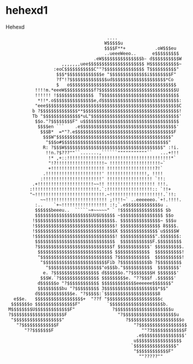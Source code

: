 # hehexd1
Hehexd


                                          ....
                                         W$$$$$u
                                         $$$$F**+           .oW$$$eu
                                         ..ueeeWeeo..      e$$$$$$$$$
                                     .eW$$$$$$$$$$$$$$$b- d$$$$$$$$$$W
                         ,,,,,,,uee$$$$$$$$$$$$$$$$$$$$$ H$$$$$$$$$$$~
                      :eoC$$$$$$$$$$$C""?$$$$$$$$$$$$$$$ T$$$$$$$$$$"
                       $$$*$$$$$$$$$$$$$e "$$$$$$$$$$$$$$i$$$$$$$$F"
                       ?f"!?$$$$$$$$$$$$$$ud$$$$$$$$$$$$$$$$$$$$*Co
                       $   o$$$$$$$$$$$$$$$$$$$$$$$$$$$$$$$$$$$$$$$$
               !!!!m.*eeeW$$$$$$$$$$$f?$$$$$$$$$$$$$$$$$$$$$$$$$$$$$U
               !!!!!! !$$$$$$$$$$$$$$  T$$$$$$$$$$$$$$$$$$$$$$$$$$$$$
                *!!*.o$$$$$$$$$$$$$$$e,d$$$$$$$$$$$$$$$$$$$$$$$$$$$$$:
               "eee$$$$$$$$$$$$$$$$$$$$$$$$$$$$$$$$$$$$$$$$$$$$$$$$$$C
              b ?$$$$$$$$$$$$$$**$$$$$$$$$$$$$$$$$$$$$$$$$$$$$$$$$$$$!
              Tb "$$$$$$$$$$$$$$*uL"$$$$$$$$$$$$$$$$$$$$$$$$$$$$$$$$$'
               $$o."?$$$$$$$$F" u$$$$$$$$$$$$$$$$$$$$$$$$$$$$$$$$$$$$
                $$$$en ```    .e$$$$$$$$$$$$$$$$$$$$$$$$$$$$$$$$$$$$'
                 $$$B*  =*"?.e$$$$$$$$$$$$$$$$$$$$$$$$$$$$$$$$$$$$$F
                  $$$W"$$$$$$$$$$$$$$$$$$$$$$$$$$$$$$$$$$$$$$$$$$$"
                   "$$$o#$$$$$$$$$$$$$$$$$$$$$$$$$$$$$$$$$$$$$$$$"
                  R: ?$$$W$$$$$$$$$$$$$$$$$$$$$$$$$$$$$$$$$$$$$" :!i.
                   !!n.?$???""``.......,``````"""""""""""``   ...+!!!
                    !* ,+::!!!!!!!!!!!!!!!!!!!!!!!!!!!!!!!!!!!!!!!*`
                    "!?!!!!!!!!!!!!!!!!!!~ !!!!!!!!!!!!!!!!!!!~`
                    +!!!!!!!!!!!!!!!!!!!! !!!!!!!!!!!!!!!!!!?!`
                  .!!!!!!!!!!!!!!!!!!!!!' !!!!!!!!!!!!!!!, !!!!
                 :!!!!!!!!!!!!!!!!!!!!!!' !!!!!!!!!!!!!!!!! `!!:
              .+!!!!!!!!!!!!!!!!!!!!!~~!! !!!!!!!!!!!!!!!!!! !!!.
             :!!!!!!!!!!!!!!!!!!!!!!!!!.`:!!!!!!!!!!!!!!!!!:: `!!+
             "~!!!!!!!!!!!!!!!!!!!!!!!!!!.~!!!!!!!!!!!!!!!!!!!!.`!!:
                 ~~!!!!!!!!!!!!!!!!!!!!!!! ;!!!!~` ..eeeeeeo.`+!.!!!!.
               :..    `+~!!!!!!!!!!!!!!!!! :!;`.e$$$$$$$$$$$$$u .
               $$$$$$beeeu..  `````~+~~~~~" ` !$$$$$$$$$$$$$$$$ $b
               $$$$$$$$$$$$$$$$$$$$$UU$U$$$$$ ~$$$$$$$$$$$$$$$$ $$o
              !$$$$$$$$$$$$$$$$$$$$$$$$$$$$$$. $$$$$$$$$$$$$$$~ $$$u
              !$$$$$$$$$$$$$$$$$$$$$$$$$$$$$$! $$$$$$$$$$$$$$$ 8$$$$.
              !$$$$$$$$$$$$$$$$$$$$$$$$$$$$$$X $$$$$$$$$$$$$$`u$$$$$W
              !$$$$$$$$$$$$$$$$$$$$$$$$$$$$$$! $$$$$$$$$$$$$".$$$$$$$:
               $$$$$$$$$$$$$$$$$$$$$$$$$$$$$$  $$$$$$$$$$$$F.$$$$$$$$$
               ?$$$$$$$$$$$$$$$$$$$$$$$$$$$$f $$$$$$$$$$$$' $$$$$$$$$$.
                $$$$$$$$$$$$$$$$$$$$$$$$$$$$ $$$$$$$$$$$$$  $$$$$$$$$$!
                "$$$$$$$$$$$$$$$$$$$$$$$$$$$ ?$$$$$$$$$$$$  $$$$$$$$$$!
                 "$$$$$$$$$$$$$$$$$$$$$$$$Fib ?$$$$$$$$$$$b ?$$$$$$$$$
                   "$$$$$$$$$$$$$$$$$$$$"o$$$b."$$$$$$$$$$$  $$$$$$$$'
                  e. ?$$$$$$$$$$$$$$$$$ d$$$$$$o."?$$$$$$$$H $$$$$$$'
                 $$$W.`?$$$$$$$$$$$$$$$ $$$$$$$$$e. "??$$$f .$$$$$$'
                d$$$$$$o "?$$$$$$$$$$$$ $$$$$$$$$$$$$eeeeee$$$$$$$"
                $$$$$$$$$bu "?$$$$$$$$$ 3$$$$$$$$$$$$$$$$$$$$*$$"
               d$$$$$$$$$$$$$e. "?$$$$$:`$$$$$$$$$$$$$$$$$$$$8
       e$$e.   $$$$$$$$$$$$$$$$$$+  "??f "$$$$$$$$$$$$$$$$$$$$c
      $$$$$$$o $$$$$$$$$$$$$$$F"          `$$$$$$$$$$$$$$$$$$$$b.
     M$$$$$$$$U$$$$$$$$$$$$$F"              ?$$$$$$$$$$$$$$$$$$$$$u
     ?$$$$$$$$$$$$$$$$$$$$F                   "?$$$$$$$$$$$$$$$$$$$$u
      "$$$$$$$$$$$$$$$$$$"                       ?$$$$$$$$$$$$$$$$$$$$o
        "?$$$$$$$$$$$$$F                            "?$$$$$$$$$$$$$$$$$$
           "??$$$$$$$F                                 ""?3$$$$$$$$$$$$F
                                                     .e$$$$$$$$$$$$$$$$'
                                                    u$$$$$$$$$$$$$$$$$
                                                   `$$$$$$$$$$$$$$$$"
                                                    "$$$$$$$$$$$$F"
                                                      ""?????""
